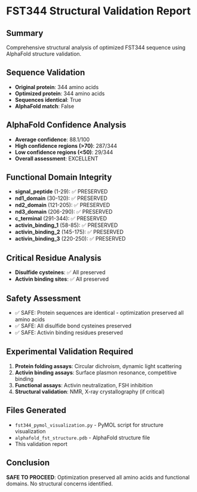# FST344 Structural Validation Report

## Summary
Comprehensive structural analysis of optimized FST344 sequence using AlphaFold structure validation.

## Sequence Validation
- **Original protein**: 344 amino acids
- **Optimized protein**: 344 amino acids  
- **Sequences identical**: True
- **AlphaFold match**: False

## AlphaFold Confidence Analysis
- **Average confidence**: 88.1/100
- **High confidence regions (>70)**: 287/344
- **Low confidence regions (<50)**: 29/344
- **Overall assessment**: EXCELLENT

## Functional Domain Integrity
- **signal_peptide** (1-29): ✅ PRESERVED
- **nd1_domain** (30-120): ✅ PRESERVED
- **nd2_domain** (121-205): ✅ PRESERVED
- **nd3_domain** (206-290): ✅ PRESERVED
- **c_terminal** (291-344): ✅ PRESERVED
- **activin_binding_1** (58-85): ✅ PRESERVED
- **activin_binding_2** (145-175): ✅ PRESERVED
- **activin_binding_3** (220-250): ✅ PRESERVED

## Critical Residue Analysis
- **Disulfide cysteines**: ✅ All preserved
- **Activin binding sites**: ✅ All preserved

## Safety Assessment
- ✅ SAFE: Protein sequences are identical - optimization preserved all amino acids
- ✅ SAFE: All disulfide bond cysteines preserved
- ✅ SAFE: Activin binding residues preserved

## Experimental Validation Required
1. **Protein folding assays**: Circular dichroism, dynamic light scattering
2. **Activin binding assays**: Surface plasmon resonance, competitive binding
3. **Functional assays**: Activin neutralization, FSH inhibition
4. **Structural validation**: NMR, X-ray crystallography (if critical)

## Files Generated
- `fst344_pymol_visualization.py` - PyMOL script for structure visualization
- `alphafold_fst_structure.pdb` - AlphaFold structure file
- This validation report

## Conclusion
**SAFE TO PROCEED**: Optimization preserved all amino acids and functional domains. No structural concerns identified.
